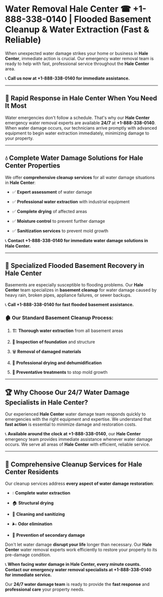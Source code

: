 # Water Removal Hale Center ☎ +1-888-338-0140 | Flooded Basement Cleanup & Water Extraction (Fast & Reliable)

When unexpected water damage strikes your home or business in **Hale Center**, immediate action is crucial. Our emergency water removal team is ready to help with fast, professional service throughout the **Hale Center** area. 

📞 **Call us now at +1-888-338-0140 for immediate assistance.**
---
## 🚀 Rapid Response in Hale Center When You Need It Most
Water emergencies don't follow a schedule. That's why our **Hale Center** emergency water removal experts are available **24/7** at **+1-888-338-0140**. When water damage occurs, our technicians arrive promptly with advanced equipment to begin water extraction immediately, minimizing damage to your property.
---
## 💧 Complete Water Damage Solutions for Hale Center Properties
We offer **comprehensive cleanup services** for all water damage situations in **Hale Center**:
- ✅ **Expert assessment** of water damage  
- ✅ **Professional water extraction** with industrial equipment  
- ✅ **Complete drying** of affected areas  
- ✅ **Moisture control** to prevent further damage  
- ✅ **Sanitization services** to prevent mold growth  
📞 **Contact +1-888-338-0140 for immediate water damage solutions in Hale Center.**
---
## 🌊 Specialized Flooded Basement Recovery in Hale Center
Basements are especially susceptible to flooding problems. Our **Hale Center** team specializes in **basement cleanup** for water damage caused by heavy rain, broken pipes, appliance failures, or sewer backups. 
📞 **Call +1-888-338-0140 for fast flooded basement assistance.**
### 🏚️ Our Standard Basement Cleanup Process:
1. 🏗️ **Thorough water extraction** from all basement areas  
2. 🔎 **Inspection of foundation** and structure  
3. 🗑️ **Removal of damaged materials**  
4. 💨 **Professional drying and dehumidification**  
5. 🚫 **Preventative treatments** to stop mold growth  
---
## 🏆 Why Choose Our 24/7 Water Damage Specialists in Hale Center?
Our experienced **Hale Center** water damage team responds quickly to emergencies with the right equipment and expertise. We understand that **fast action** is essential to minimize damage and restoration costs.
📞 **Available around the clock at +1-888-338-0140**, our **Hale Center** emergency team provides immediate assistance whenever water damage occurs. We serve all areas of **Hale Center** with efficient, reliable service.
---
## 🧹 Comprehensive Cleanup Services for Hale Center Residents
Our cleanup services address **every aspect of water damage restoration**:
- 💧 **Complete water extraction**  
- 🏠 **Structural drying**  
- 🧼 **Cleaning and sanitizing**  
- 🌬️ **Odor elimination**  
- 🚫 **Prevention of secondary damage**  
Don't let water damage **disrupt your life** longer than necessary. Our **Hale Center** water removal experts work efficiently to restore your property to its pre-damage condition.
📞 **When facing water damage in Hale Center, every minute counts. Contact our emergency water removal specialists at +1-888-338-0140 for immediate service.**
Our **24/7 water damage team** is ready to provide the **fast response** and **professional care** your property needs.

